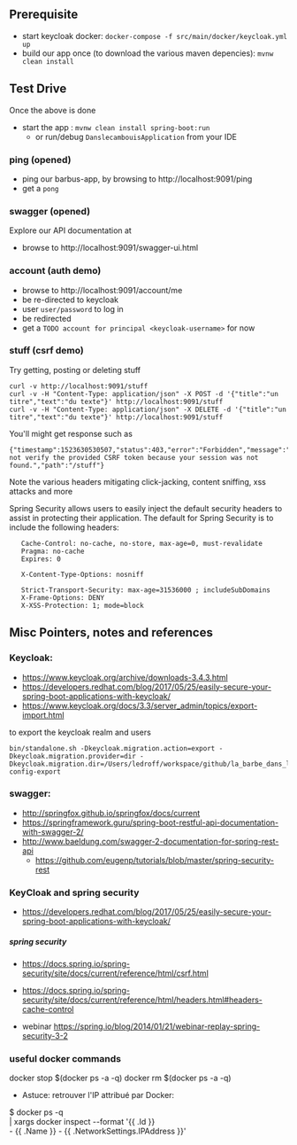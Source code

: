 

## Prerequisite

* start keycloak docker: `docker-compose -f src/main/docker/keycloak.yml up`
* build our app once (to download the various maven depencies): `mvnw clean install`


## Test Drive
Once the above is done

* start the app : `mvnw clean install spring-boot:run`
  * or run/debug `DanslecambouisApplication` from your IDE  


### ping (opened)

* ping our barbus-app, by browsing to http://localhost:9091/ping
* get a `pong`

### swagger (opened)

Explore our API documentation at
* browse to http://localhost:9091/swagger-ui.html

### account (auth demo)

* browse to http://localhost:9091/account/me
* be re-directed to keycloak
* user `user/password` to log in
* be redirected
* get a `TODO account for principal <keycloak-username>` for now

### stuff (csrf demo)

Try getting, posting or deleting stuff
 
    curl -v http://localhost:9091/stuff
    curl -v -H "Content-Type: application/json" -X POST -d '{"title":"un titre","text":"du texte"}' http://localhost:9091/stuff
    curl -v -H "Content-Type: application/json" -X DELETE -d '{"title":"un titre","text":"du texte"}' http://localhost:9091/stuff

You'll might get response such as

    {"timestamp":1523630530507,"status":403,"error":"Forbidden","message":"Could not verify the provided CSRF token because your session was not found.","path":"/stuff"} 

Note the various headers mitigating click-jacking, content sniffing, xss attacks and more
 
Spring Security allows users to easily inject the default security headers to assist in protecting their application.
The default for Spring Security is to include the following headers:
 
       Cache-Control: no-cache, no-store, max-age=0, must-revalidate
       Pragma: no-cache
       Expires: 0
 
       X-Content-Type-Options: nosniff
 
       Strict-Transport-Security: max-age=31536000 ; includeSubDomains
       X-Frame-Options: DENY
       X-XSS-Protection: 1; mode=block


## Misc Pointers, notes and references

### Keycloak:

* https://www.keycloak.org/archive/downloads-3.4.3.html
* https://developers.redhat.com/blog/2017/05/25/easily-secure-your-spring-boot-applications-with-keycloak/
* https://www.keycloak.org/docs/3.3/server_admin/topics/export-import.html

to export the keycloak realm and users

    bin/standalone.sh -Dkeycloak.migration.action=export -Dkeycloak.migration.provider=dir -Dkeycloak.migration.dir=/Users/ledroff/workspace/github/la_barbe_dans_le_cambouis/danslecambouis/src/main/docker/realm-config-export

### swagger:

* http://springfox.github.io/springfox/docs/current
* https://springframework.guru/spring-boot-restful-api-documentation-with-swagger-2/
* http://www.baeldung.com/swagger-2-documentation-for-spring-rest-api
  * https://github.com/eugenp/tutorials/blob/master/spring-security-rest

### KeyCloak and spring security

* https://developers.redhat.com/blog/2017/05/25/easily-secure-your-spring-boot-applications-with-keycloak/

##### spring security 

* https://docs.spring.io/spring-security/site/docs/current/reference/html/csrf.html
* https://docs.spring.io/spring-security/site/docs/current/reference/html/headers.html#headers-cache-control

* webinar https://spring.io/blog/2014/01/21/webinar-replay-spring-security-3-2


### useful docker commands

docker stop $(docker ps -a -q)
docker rm $(docker ps -a -q)

* Astuce: retrouver l'IP attribué par Docker:

$ docker ps -q \
    | xargs docker inspect --format '{{ .Id }} \
    - {{ .Name }} - {{ .NetworkSettings.IPAddress }}'

